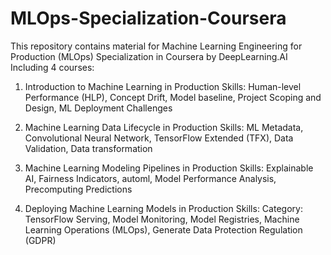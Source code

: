 # MLOps-Specialization-Coursera

This repository contains material for Machine Learning Engineering for Production (MLOps) Specialization in Coursera by DeepLearning.AI
Including 4 courses:

1. Introduction to Machine Learning in Production
    Skills: Human-level Performance (HLP), Concept Drift, Model baseline, Project Scoping and Design, ML Deployment Challenges
   
2. Machine Learning Data Lifecycle in Production
    Skills: ML Metadata, Convolutional Neural Network, TensorFlow Extended (TFX), Data Validation, Data transformation
   
3. Machine Learning Modeling Pipelines in Production
    Skills: Explainable AI, Fairness Indicators, automl, Model Performance Analysis, Precomputing Predictions

4. Deploying Machine Learning Models in Production
    Skills: Category: TensorFlow Serving, Model Monitoring, Model Registries, Machine Learning Operations (MLOps), Generate Data Protection Regulation (GDPR)
